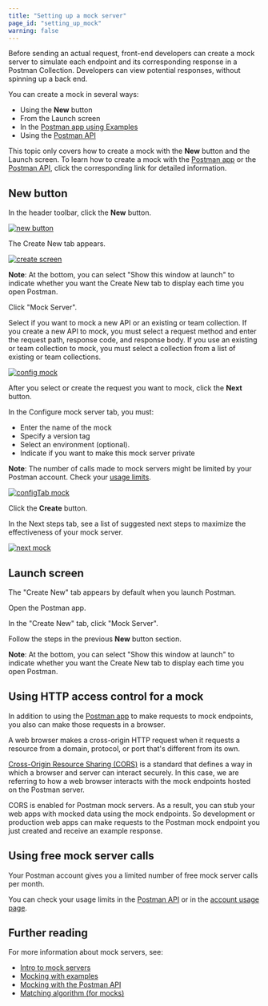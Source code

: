 ```yaml
---
title: "Setting up a mock server"
page_id: "setting_up_mock"
warning: false
---
```


Before sending an actual request, front-end developers can create a mock server to simulate each endpoint and its corresponding response in a Postman Collection. Developers can view potential responses, without spinning up a back end.

You can create a mock in several ways:

* Using the **New** button
* From the Launch screen
* In the [Postman app using Examples](/docs/v6/postman/mock_servers/mocking_with_examples)
* Using the [Postman API](/docs/postman/mock_servers/mock_with_api/)

This topic only covers how to create a mock with the **New** button and the Launch screen. To learn how to create a mock with the [Postman app](/docs/v6/postman/mock_servers/mocking_with_examples) or the [Postman API](/docs/postman/mock_servers/mock_with_api/), click the corresponding link for detailed information.

## New button

In the header toolbar, click the **New** button.

[![new button](https://s3.amazonaws.com/postman-static-getpostman-com/postman-docs/Header_Toolbar_New.png)](https://s3.amazonaws.com/postman-static-getpostman-com/postman-docs/Header_Toolbar_New.png)

The Create New tab appears.

[![create screen](https://s3.amazonaws.com/postman-static-getpostman-com/postman-docs/Create_New_Tab_Updated.png)](https://s3.amazonaws.com/postman-static-getpostman-com/postman-docs/Create_New_Tab_Updated.png)

**Note**: At the bottom, you can select "Show this window at launch" to indicate whether you want the Create New tab to display each time you open Postman.

Click "Mock Server".

Select if you want to mock a new API or an existing or team collection. If you create a new API to mock, you must select a request method and enter the request path, response code, and response body. If you use an existing or team collection to mock, you must select a collection from a list of existing or team collections.

[![config mock](https://s3.amazonaws.com/postman-static-getpostman-com/postman-docs/Create_New_Tab_Updated2.png)](https://s3.amazonaws.com/postman-static-getpostman-com/postman-docs/Create_New_Tab_Updated2.png)

After you select or create the request you want to mock, click the **Next** button.

In the Configure mock server tab, you must:

* Enter the name of the mock
* Specify a version tag
* Select an environment (optional).
* Indicate if you want to make this mock server private

**Note**: The number of calls made to mock servers might be limited by your Postman account. Check your [usage limits](https://go.postman.co/usage).

[![configTab mock](https://s3.amazonaws.com/postman-static-getpostman-com/postman-docs/Mock-Collection-Version1.png)](https://s3.amazonaws.com/postman-static-getpostman-com/postman-docs/Mock-Collection-Version1.png)

Click the **Create** button.

In the Next steps tab, see a list of suggested next steps to maximize the effectiveness of your mock server.

[![next mock](https://s3.amazonaws.com/postman-static-getpostman-com/postman-docs/WS-next-steps.png)](https://s3.amazonaws.com/postman-static-getpostman-com/postman-docs/WS-next-steps.png)

## Launch screen

The "Create New" tab appears by default when you launch Postman.

Open the Postman app.

In the "Create New" tab, click "Mock Server".

Follow the steps in the previous **New** button section.

**Note**: At the bottom, you can select "Show this window at launch" to indicate whether you want the Create New tab to display each time you open Postman.

## Using HTTP access control for a mock

In addition to using the [Postman app](/docs/v6/postman/mock_servers/mocking_with_examples) to make requests to mock endpoints, you also can make those requests in a browser.

A web browser makes a cross-origin HTTP request when it requests a resource from a domain, protocol, or port that's different from its own.

[Cross-Origin Resource Sharing (CORS)](https://developer.mozilla.org/en-US/docs/Web/HTTP/Access_control_CORS) is a standard that defines a way in which a browser and server can interact securely. In this case, we are referring to how a web browser interacts with the mock endpoints hosted on the Postman server.

CORS is enabled for Postman mock servers. As a result, you can stub your web apps with mocked data using the mock endpoints. So development or production web apps can make requests to the Postman mock endpoint you just created and receive an example response.

## Using free mock server calls

Your Postman account gives you a limited number of free mock server calls per month.

You can check your usage limits in the [Postman API](https://docs.api.getpostman.com) or in the [account usage page](https://go.pstmn.io/postman-account-limits).

## Further reading

For more information about mock servers, see:

* [Intro to mock servers](/docs/v6/postman/mock_servers/intro_to_mock_servers)
* [Mocking with examples](/docs/v6/postman/mock_servers/mocking_with_examples)
* [Mocking with the Postman API](/docs/postman/mock_servers/mock_with_api/)
* [Matching algorithm (for mocks)](/docs/v6/postman/mock_servers/matching_algorithm)
